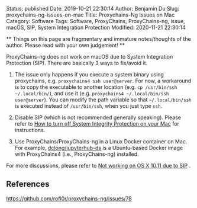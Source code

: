 Status: published
Date: 2019-10-21 22:30:14
Author: Benjamin Du
Slug: proxychains-ng-issues-on-mac
Title: Proxychains-Ng Issues on Mac
Category: Software
Tags: Software, ProxyChains, ProxyChains-ng, issue, macOS, SIP, System Integration Protection
Modified: 2020-11-21 22:30:14

**
Things on this page are fragmentary and immature notes/thoughts of the author.
Please read with your own judgement!
**

ProxyChains-ng does not work on macOS 
due to System Integration Protection (SIP).
There are basically 3 ways to fix/avoid it. 

1. The issue only happens if you execute a system binary using proxychains, 
    e.g. `proxychains4 ssh user@server`.
    For now, 
    a workaround is to copy the executable to another location 
    (e.g. `cp /usr/bin/ssh ~/.local/bin/`), 
    and use it (e.g. `proxychains4 ~/.local/bin/ssh user@server`). 
    You can modify the path variable so that `~/.local/bin/ssh` is executed 
    instead of `/usr/bin/ssh`, 
    when you just type `ssh`.

1. Disable SIP (which is not recommended generally speaking).
    Please refer to
    [How to turn off System Integrity Protection on your Mac](https://www.imore.com/how-turn-system-integrity-protection-macos)
    for instructions.

2. Use ProxyChains/ProxyChains-ng in a Linux Docker container on Mac.
    For example, 
    [dclong/jupyterhub-ds](https://github.com/dclong/docker-jupyterhub-ds)
    is a Ubuntu-based Docker image with ProxyChains4 (i.e., ProxyChains-ng) installed.

For more discussions,
please refer to
[Not working on OS X 10.11 due to SIP](https://github.com/rofl0r/proxychains-ng/issues/78)
.

## References

https://github.com/rofl0r/proxychains-ng/issues/78
